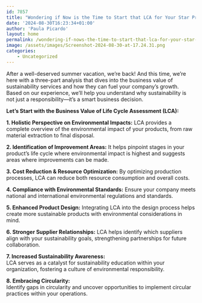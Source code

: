 ```yaml
---
id: 7857
title: "Wondering if Now is the Time to Start that LCA for Your Star Product?"
date: '2024-08-30T16:23:34+01:00'
author: 'Paula Picardo'
layout: home
permalink: /wondering-if-nows-the-time-to-start-that-lca-for-your-star-product/
image: /assets/images/Screenshot-2024-08-30-at-17.24.31.png
categories:
    - Uncategorized
---
```


After a well-deserved summer vacation, we’re back! And this time, we’re here with a three-part analysis that dives into the business value of sustainability services and how they can fuel your company’s growth. Based on our experience, we’ll help you understand why sustainability is not just a responsibility—it’s a smart business decision.

**Let’s Start with the Business Value of Life Cycle Assessment (LCA):**

**1. Holistic Perspective on Environmental Impacts:** LCA provides a complete overview of the environmental impact of your products, from raw material extraction to final disposal.

**2. Identification of Improvement Areas:** It helps pinpoint stages in your product’s life cycle where environmental impact is highest and suggests areas where improvements can be made.

**3. Cost Reduction &amp; Resource Optimization:** By optimizing production processes, LCA can reduce both resource consumption and overall costs.

**4. Compliance with Environmental Standards:** Ensure your company meets national and international environmental regulations and standards.

**5. Enhanced Product Design:** Integrating LCA into the design process helps create more sustainable products with environmental considerations in mind.

**6. Stronger Supplier Relationships:** LCA helps identify which suppliers align with your sustainability goals, strengthening partnerships for future collaboration.

**7. Increased Sustainability Awareness:**   
LCA serves as a catalyst for sustainability education within your organization, fostering a culture of environmental responsibility.

**8. Embracing Circularity:**   
Identify gaps in circularity and uncover opportunities to implement circular practices within your operations.
